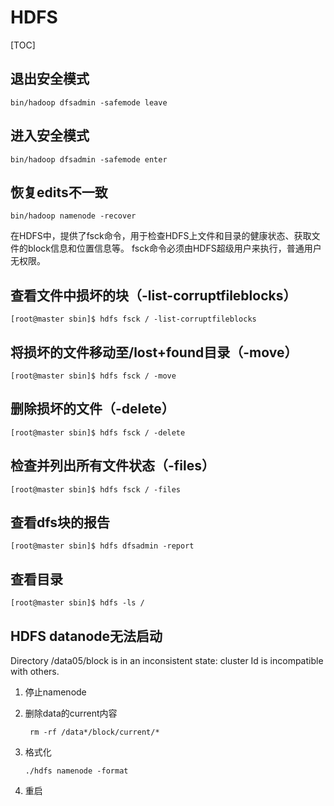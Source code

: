 # HDFS

[TOC]



## 退出安全模式

```shell
bin/hadoop dfsadmin -safemode leave
```

## 进入安全模式

```shell
bin/hadoop dfsadmin -safemode enter
```

## 恢复edits不一致

```shell
bin/hadoop namenode -recover
```

在HDFS中，提供了fsck命令，用于检查HDFS上文件和目录的健康状态、获取文件的block信息和位置信息等。
fsck命令必须由HDFS超级用户来执行，普通用户无权限。

## 查看文件中损坏的块（-list-corruptfileblocks）

```shell
[root@master sbin]$ hdfs fsck / -list-corruptfileblocks
```

## 将损坏的文件移动至/lost+found目录（-move）

```shell
[root@master sbin]$ hdfs fsck / -move
```

## 删除损坏的文件（-delete）

```shell
[root@master sbin]$ hdfs fsck / -delete
```

## 检查并列出所有文件状态（-files）

```shell
[root@master sbin]$ hdfs fsck / -files
```

## 查看dfs块的报告

```shell
[root@master sbin]$ hdfs dfsadmin -report
```

## 查看目录

```shell
[root@master sbin]$ hdfs -ls /
```

## HDFS datanode无法启动

Directory /data05/block is in an inconsistent state: cluster Id is incompatible with others.

1. 停止namenode

2. 删除data的current内容

    ```shell
     rm -rf /data*/block/current/*
    ```

3. 格式化

    ```shell
    ./hdfs namenode -format
    ```

4. 重启


